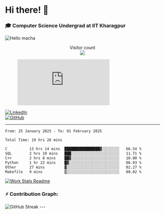 # Hi there! 👋

### 🎓 Computer Science Undergrad at IIT Kharagpur

<img src="https://raw.githubusercontent.com/sagar-viradiya/sagar-viradiya/master/resources/banner.png" alt="Hello macha">

<p align="center"> 
  Visitor count<br>
  <img src="https://profile-counter.glitch.me/sesiii/count.svg" />
</p>

<figure><embed src="https://wakatime.com/share/@81d5e6c4-c575-43e6-9a9e-85ed25517f53/42cf003a-18dd-42ef-bded-df01146821f2.svg"></embed></figure>

[![LinkedIn](https://img.shields.io/badge/LinkedIn-0077B5?style=for-the-badge&logo=linkedin&logoColor=white)](https://www.linkedin.com/in/sesidadi)  
[![GitHub](https://img.shields.io/badge/GitHub-181717?style=for-the-badge&logo=github&logoColor=white)](https://github.com/sesiii)

---
<!--START_SECTION:waka-->

```txt
From: 25 January 2025 - To: 01 February 2025

Total Time: 19 hrs 26 mins

C          13 hrs 14 mins  ████████████████▓░░░░░░░░   66.54 %
SQL        2 hrs 19 mins   ███░░░░░░░░░░░░░░░░░░░░░░   11.71 %
C++        2 hrs 8 mins    ██▓░░░░░░░░░░░░░░░░░░░░░░   10.80 %
Python     1 hr 22 mins    █▓░░░░░░░░░░░░░░░░░░░░░░░   06.93 %
Other      27 mins         ▓░░░░░░░░░░░░░░░░░░░░░░░░   02.27 %
Makefile   9 mins          ▒░░░░░░░░░░░░░░░░░░░░░░░░   00.82 %
```

<!--END_SECTION:waka-->


[![Work Stats Readme](https://github.com/sesiii/sesiii/actions/workflows/main.yml/badge.svg)](https://github.com/sesiii/sesiii/actions/workflows/main.yml)

### ⚡ Contribution Graph:

<img src="https://streak-stats.demolab.com/?user=sesiii&theme=radical" alt="GitHub Streak" />
---

